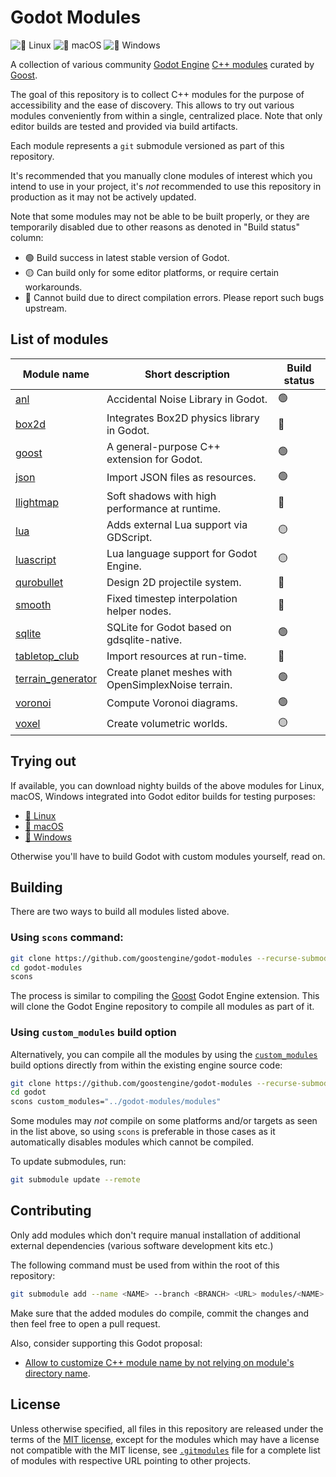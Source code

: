 # Godot Modules

![🐧 Linux](https://github.com/goostengine/godot-modules/workflows/%F0%9F%90%A7%20Linux/badge.svg)
![🍎 macOS](https://github.com/goostengine/godot-modules/workflows/%F0%9F%8D%8E%20macOS/badge.svg)
![🎨 Windows](https://github.com/goostengine/godot-modules/workflows/%F0%9F%8E%A8%20Windows/badge.svg)

A collection of various community
[Godot Engine](https://github.com/godotengine/godot)
[C++ modules](https://docs.godotengine.org/en/stable/development/cpp/custom_modules_in_cpp.html)
curated by [Goost](https://github.com/goostengine/goost).

The goal of this repository is to collect C++ modules for the purpose of
accessibility and the ease of discovery. This allows to try out various modules
conveniently from within a single, centralized place. Note that only editor
builds are tested and provided via build artifacts.

Each module represents a `git` submodule versioned as part of this repository.

It's recommended that you manually clone modules of interest which you intend to
use in your project, it's *not* recommended to use this repository in production
as it may not be actively updated.

Note that some modules may not be able to be built properly, or they are
temporarily disabled due to other reasons as denoted in "Build status" column:

- 🟢 Build success in latest stable version of Godot.
- 🟡 Can build only for some editor platforms, or require certain workarounds.
- 🔴 Cannot build due to direct compilation errors. Please report such bugs upstream.

## List of modules
|                                    Module name                                     |                  Short description                  | Build status |
| ---------------------------------------------------------------------------------- | --------------------------------------------------- | ------------ |
| [anl](https://github.com/Xrayez/godot-anl)                                         | Accidental Noise Library in Godot.                  | 🟢            |
| [box2d](https://github.com/briansemrau/godot_box2d)                                | Integrates Box2D physics library in Godot.          | 🔴            |
| [goost](https://github.com/goostengine/goost)                                      | A general-purpose C++ extension for Godot.          | 🟢            |
| [json](https://github.com/godot-extended-libraries/json)                           | Import JSON files as resources.                     | 🟢            |
| [llightmap](https://github.com/lawnjelly/godot-llightmap)                          | Soft shadows with high performance at runtime.      | 🔴            |
| [lua](https://github.com/Trey2k/lua)                                               | Adds external Lua support via GDScript.             | 🟡            |
| [luascript](https://github.com/perbone/luascript)                                  | Lua language support for Godot Engine.              | 🟡            |
| [qurobullet](https://github.com/quinnvoker/qurobullet)                             | Design 2D projectile system.                        | 🔴            |
| [smooth](https://github.com/lawnjelly/godot-smooth)                                | Fixed timestep interpolation helper nodes.          | 🔴            |
| [sqlite](https://github.com/godot-extended-libraries/godot-sqlite)                 | SQLite for Godot based on gdsqlite-native.          | 🟢            |
| [tabletop_club](https://github.com/drwhut/tabletop_club_godot_module)              | Import resources at run-time.                       | 🔴            |
| [terrain_generator](https://github.com/EternalColor/Godot-Planet-Generator-Module) | Create planet meshes with OpenSimplexNoise terrain. | 🟢            |
| [voronoi](https://github.com/rakai93/godot_voronoi)                                | Compute Voronoi diagrams.                           | 🟢            |
| [voxel](https://github.com/Zylann/godot_voxel)                                     | Create volumetric worlds.                           | 🟡            |

## Trying out

If available, you can download nighty builds of the above modules for Linux,
macOS, Windows integrated into Godot editor builds for testing purposes:

- [🐧 Linux](https://nightly.link/goostengine/godot-modules/workflows/linux_builds/gd3/linux-editor.zip)
- [🍎 macOS](https://nightly.link/goostengine/godot-modules/workflows/macos_builds/gd3/macos-editor.zip)
- [🎨 Windows](https://nightly.link/goostengine/godot-modules/workflows/windows_builds/gd3/windows-editor.zip)

Otherwise you'll have to build Godot with custom modules yourself, read on.

## Building

There are two ways to build all modules listed above.

### Using `scons` command:

```sh
git clone https://github.com/goostengine/godot-modules --recurse-submodules
cd godot-modules
scons
```

The process is similar to compiling the
[Goost](https://github.com/goostengine/goost) Godot Engine extension. This will
clone the Godot Engine repository to compile all modules as part of it.

### Using `custom_modules` build option
  
Alternatively, you can compile all the modules by using the
[`custom_modules`](https://docs.godotengine.org/en/stable/development/compiling/introduction_to_the_buildsystem.html#custom-modules)
build options directly from within the existing engine source code:

```sh
git clone https://github.com/goostengine/godot-modules --recurse-submodules
cd godot
scons custom_modules="../godot-modules/modules"
```

Some modules may *not* compile on some platforms and/or targets as seen in the
list above, so using `scons` is preferable in those cases as it automatically
disables modules which cannot be compiled.

To update submodules, run:

```sh
git submodule update --remote
```

## Contributing

Only add modules which don't require manual installation of additional external
dependencies (various software development kits etc.)

The following command must be used from within the root of this repository:

```sh
git submodule add --name <NAME> --branch <BRANCH> <URL> modules/<NAME>
```

Make sure that the added modules do compile, commit the changes and then feel
free to open a pull request.

Also, consider supporting this Godot proposal:
- [Allow to customize C++ module name by not relying on module's directory name](https://github.com/godotengine/godot-proposals/issues/1561).

## License

Unless otherwise specified, all files in this repository are released under the
terms of the [MIT license](LICENSE.txt), except for the modules which may have a
license not compatible with the MIT license, see [`.gitmodules`](.gitmodules)
file for a complete list of modules with respective URL pointing to other
projects.
